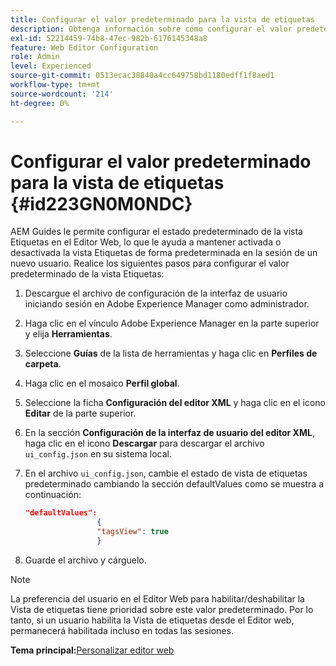 ```yaml
---
title: Configurar el valor predeterminado para la vista de etiquetas
description: Obtenga información sobre cómo configurar el valor predeterminado para la vista de etiquetas
exl-id: 52214459-74b8-47ec-982b-6176145348a8
feature: Web Editor Configuration
role: Admin
level: Experienced
source-git-commit: 0513ecac38840a4cc649758bd1180edff1f8aed1
workflow-type: tm+mt
source-wordcount: '214'
ht-degree: 0%

---
```


# Configurar el valor predeterminado para la vista de etiquetas {#id223GN0M0NDC}

AEM Guides le permite configurar el estado predeterminado de la vista Etiquetas en el Editor Web, lo que le ayuda a mantener activada o desactivada la vista Etiquetas de forma predeterminada en la sesión de un nuevo usuario. Realice los siguientes pasos para configurar el valor predeterminado de la vista Etiquetas:

1. Descargue el archivo de configuración de la interfaz de usuario iniciando sesión en Adobe Experience Manager como administrador.
1. Haga clic en el vínculo Adobe Experience Manager en la parte superior y elija **Herramientas**.
1. Seleccione **Guías** de la lista de herramientas y haga clic en **Perfiles de carpeta**.
1. Haga clic en el mosaico **Perfil global**.
1. Seleccione la ficha **Configuración del editor XML** y haga clic en el icono **Editar** de la parte superior.
1. En la sección **Configuración de la interfaz de usuario del editor XML**, haga clic en el icono **Descargar** para descargar el archivo `ui_config.json` en su sistema local.
1. En el archivo `ui_config.json`, cambie el estado de vista de etiquetas predeterminado cambiando la sección defaultValues como se muestra a continuación:

   ```json
   "defaultValues":
                   {
                   "tagsView": true
                   }
   ```

1. Guarde el archivo y cárguelo.

>[!NOTE]
>
> La preferencia del usuario en el Editor Web para habilitar/deshabilitar la Vista de etiquetas tiene prioridad sobre este valor predeterminado. Por lo tanto, si un usuario habilita la Vista de etiquetas desde el Editor web, permanecerá habilitada incluso en todas las sesiones.

**Tema principal:**&#x200B;[&#x200B; Personalizar editor web](conf-web-editor.md)
